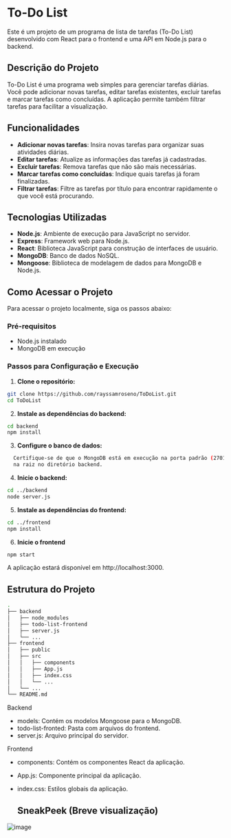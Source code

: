 # To-Do List

Este é um projeto de um programa de lista de tarefas (To-Do List) desenvolvido com React para o frontend e uma API em Node.js para o backend.

## Descrição do Projeto

To-Do List é uma programa web simples para gerenciar tarefas diárias. Você pode adicionar novas tarefas, editar tarefas existentes, excluir tarefas e marcar tarefas como concluídas. A aplicação permite também filtrar tarefas para facilitar a visualização.

## Funcionalidades

- **Adicionar novas tarefas**: Insira novas tarefas para organizar suas atividades diárias.
- **Editar tarefas**: Atualize as informações das tarefas já cadastradas.
- **Excluir tarefas**: Remova tarefas que não são mais necessárias.
- **Marcar tarefas como concluídas**: Indique quais tarefas já foram finalizadas.
- **Filtrar tarefas**: Filtre as tarefas por título para encontrar rapidamente o que você está procurando.

## Tecnologias Utilizadas

- **Node.js**: Ambiente de execução para JavaScript no servidor.
- **Express**: Framework web para Node.js.
- **React**: Biblioteca JavaScript para construção de interfaces de usuário.
- **MongoDB**: Banco de dados NoSQL.
- **Mongoose**: Biblioteca de modelagem de dados para MongoDB e Node.js.

## Como Acessar o Projeto

Para acessar o projeto localmente, siga os passos abaixo:

### Pré-requisitos

- Node.js instalado
- MongoDB em execução

### Passos para Configuração e Execução

1. **Clone o repositório:**

```bash
git clone https://github.com/rayssamroseno/ToDoList.git
cd ToDoList
```

2. **Instale as dependências do backend:**
   
```bash
cd backend
npm install
```

3. **Configure o banco de dados:**

```bash
  Certifique-se de que o MongoDB está em execução na porta padrão (27017) ou configure a URL MongoDB no arquivo .env
  na raiz no diretório backend.
```

4. **Inicie o backend:**

```bash
cd ../backend
node server.js
```

5. **Instale as dependências do frontend:**

```bash
cd ../frontend
npm install
```

6. **Inicie o frontend**

```bash
npm start
```
A aplicação estará disponível em http://localhost:3000.

## Estrutura do Projeto

```bash
.
├── backend
│   ├── node_modules
│   ├── todo-list-frontend
│   ├── server.js
│   └── ...
├── frontend
│   ├── public
│   ├── src
│   │   ├── components
│   │   ├── App.js
│   │   ├── index.css
│   │   └── ...
│   └── ...
└── README.md

```
Backend

- models: Contém os modelos Mongoose para o MongoDB.
- todo-list-fronted: Pasta com arquivos do frontend.
- server.js: Arquivo principal do servidor.

Frontend

- components: Contém os componentes React da aplicação.
- App.js: Componente principal da aplicação.
- index.css: Estilos globais da aplicação.

  ## SneakPeek (Breve visualização)

![image](https://github.com/rayssamroseno/ToDoList/assets/171452897/5f7f0b77-b03a-4920-97d3-b489bee9ba90)


